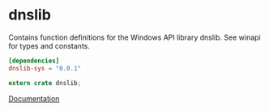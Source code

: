 # dnslib #
Contains function definitions for the Windows API library dnslib. See winapi for types and constants.

```toml
[dependencies]
dnslib-sys = "0.0.1"
```

```rust
extern crate dnslib;
```

[Documentation](https://retep998.github.io/doc/dnslib/)
